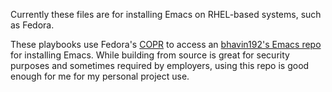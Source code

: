 Currently these files are for installing Emacs on RHEL-based systems, such as Fedora.

These playbooks use Fedora's [COPR](https://developers.redhat.com/blog/2014/03/11/intro-coprs) to access an [bhavin192's Emacs repo](https://copr.fedorainfracloud.org/coprs/bhavin192/emacs-pretest/) for installing Emacs. While building from source is great for security purposes and sometimes required by employers, using this repo is good enough for me for my personal project use.
